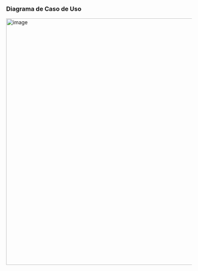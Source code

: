 ### Diagrama de Caso de Uso

<img width="662" height="668" alt="image" src="https://github.com/viniciusmazzoli/Sistema-de-Aluguel-de-Carros/blob/main/CasoDeUso.png](https://github.com/viniciusmazzoli/Sistema-de-Aluguel-de-Carros/blob/main/DiagramaDeCasoDeUso2.png" />
